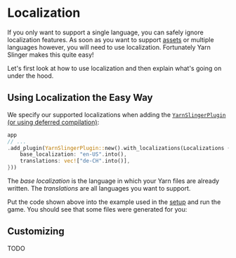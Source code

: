# Localization

If you only want to support a single language, you can safely ignore localization features.
As soon as you want to support [assets](./assets.md) or multiple languages however, you will need to use localization.
Fortunately Yarn Slinger makes this quite easy!

Let's first look at how to use localization and then explain what's going on under the hood.

## Using Localization the Easy Way

We specify our supported localizations when adding the [`YarnSlingerPlugin` (or using deferred compilation)](./compiling_yarn_files.md):

```rust
app
// ...
.add_plugin(YarnSlingerPlugin::new().with_localizations(Localizations {
    base_localization: "en-US".into(),
    translations: vec!["de-CH".into()],
}))
```

The *base localization* is the language in which your Yarn files are already written.
The *translations* are all languages you want to support.

Put the code shown above into the example used in the [setup](./setup.md) and run the game. 
You should see that some files were generated for you:


## Customizing 

TODO
